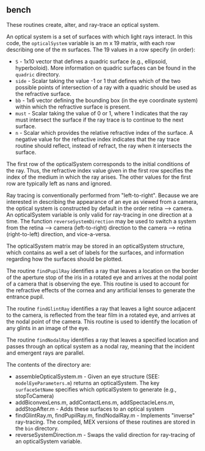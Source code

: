 ## bench

These routines create, alter, and ray-trace an optical system.

An optical system is a set of surfaces with which light rays interact. In this code, the `opticalSystem` variable is an m x 19 matrix, with each row describing one of the m surfaces. The 19 values in a row specify (in order):

- `S` - 1x10 vector that defines a quadric surface (e.g., ellipsoid, hyperboloid). More information on quadric surfaces can be found in the `quadric` directory.
- `side` - Scalar taking the value -1 or 1 that defines which of the two possible points of intersection of a ray with a quadric should be used as the refractive surface.
- `bb` - 1x6 vector defining the bounding box (in the eye coordinate system) within which the refractive surface is present.
- `must` - Scalar taking the value of 0 or 1, where 1 indicates that the ray must intersect the surface if the ray trace is to continue to the next surface.
- `n` - Scalar which provides the relative refractive index of the surface. A negative value for the refractive index indicates that the ray trace routine should reflect, instead of refract, the ray when it intersects the surface.

The first row of the opticalSystem corresponds to the initial conditions of the ray. Thus, the refractive index value given in the first row specifies the index of the medium in which the ray arises. The other values for the first row are typically left as nans and ignored.

Ray tracing is conventionally performed from "left-to-right". Because we are interested in describing the appearance of an eye as viewed from a camera, the optical system is constructed by default in the order retina --> camera. An opticalSystem variable is only valid for ray-tracing in one direction at a time. The function `reverseSystemDirection` may be used to switch a system from the retina --> camera  (left-to-right) direction to the camera --> retina (right-to-left) direction, and vice-a-versa.

The opticalSystem matrix may be stored in an opticalSystem structure, which contains as well a set of labels for the surfaces, and information regarding how the surfaces should be plotted.

The routine `findPupilRay` identifies a ray that leaves a location on the border of the aperture stop of the iris in a rotated eye and arrives at the nodal point of a camera that is observing the eye. This routine is used to account for the refractive effects of the cornea and any artificial lenses to generate the entrance pupil.

The routine `findGlintRay` identifies a ray that leaves a light source adjacent to the camera, is reflected from the tear film in a rotated eye, and arrives at the nodal point of the camera. This routine is used to identify the location of any glints in an image of the eye.

The routine `findNodalRay` identifies a ray that leaves a specified location and passes through an optical system as a nodal ray, meaning that the incident and emergent rays are parallel.

The contents of the directory are:

- assembleOpticalSystem.m - Given an eye structure (SEE: `modelEyeParameters.m`) returns an opticalSystem. The key `surfaceSetName` specifies which opticalSystem to generate (e.g., stopToCamera)- addBiconvexLens.m, addContactLens.m, addSpectacleLens.m, addStopAfter.m - Adds these surfaces to an optical system- findGlintRay.m, findPupilRay.m, findNodalRay.m - Implements "inverse" ray-tracing. The compiled, MEX versions of these routines are stored in the `bin` directory.- reverseSystemDirection.m - Swaps the valid direction for ray-tracing of an opticalSystem variable.